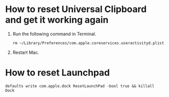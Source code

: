 # How to reset Universal Clipboard and get it working again
1. Run the following command in Terminal.
   ```shell
   rm ~/Library/Preferences/com.apple.coreservices.useractivityd.plist
   ```
2. Restart Mac.

# How to reset Launchpad
```shell
defaults write com.apple.dock ResetLaunchPad -bool true && killall Dock
```
